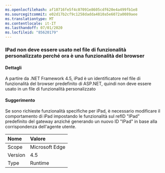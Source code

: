 ```yaml
---
ms.openlocfilehash: af10716fe5f4c07091e8605cdf620e4a499fb1e8
ms.sourcegitcommit: e02d17b2cf9c1258dadda4810a5e6072a0089aee
ms.translationtype: MT
ms.contentlocale: it-IT
ms.lasthandoff: 07/01/2020
ms.locfileid: "85620179"
---
```

### <a name="ipad-should-not-be-used-in-custom-capabilities-file-because-it-is-now-a-browser-capability"></a>IPad non deve essere usato nel file di funzionalità personalizzato perché ora è una funzionalità del browser

#### <a name="details"></a>Dettagli

A partire da .NET Framework 4.5, iPad è un identificatore nel file di funzionalità del browser predefinito di ASP.NET, quindi non deve essere usato in un file di funzionalità personalizzato

#### <a name="suggestion"></a>Suggerimento

Se sono richieste funzionalità specifiche per iPad, è necessario modificare il comportamento di iPad impostando le funzionalità sul refID &quot;IPad&quot; predefinito del gateway anziché generando un nuovo ID &quot;IPad&quot; in base alla corrispondenza dell'agente utente.

| Nome    | Valore       |
|:--------|:------------|
| Scope   |Microsoft Edge|
|Version|4.5|
|Type|Runtime|
